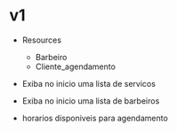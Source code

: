 #

# v1
- Resources
    - Barbeiro
    - Cliente_agendamento

- Exiba no inicio uma lista de servicos
- Exiba no inicio uma lista de barbeiros
- horarios disponiveis para agendamento

